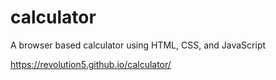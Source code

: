 # calculator
A browser based calculator using HTML, CSS, and JavaScript

https://revolution5.github.io/calculator/
